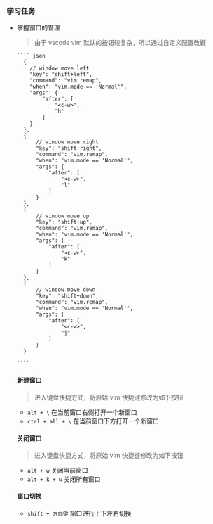### 学习任务

- 掌握窗口的管理 
  > 由于 vscode vim 默认的按钮较复杂，所以通过自定义配置改键 

      ```` json
        {
          // window move left
          "key": "shift+left",
          "command": "vim.remap",
          "when": "vim.mode == 'Normal'",
          "args": {
              "after": [
                  "<c-w>",
                  "h"
              ]
          }
        },
        {
            // window move right
            "key": "shift+right",
            "command": "vim.remap",
            "when": "vim.mode == 'Normal'",
            "args": {
                "after": [
                    "<c-w>",
                    "l"
                ]
            }
        },
        {
            // window move up
            "key": "shift+up",
            "command": "vim.remap",
            "when": "vim.mode == 'Normal'",
            "args": {
                "after": [
                    "<c-w>",
                    "k"
                ]
            }
        },
        {
            // window move down
            "key": "shift+down",
            "command": "vim.remap",
            "when": "vim.mode == 'Normal'",
            "args": {
                "after": [
                    "<c-w>",
                    "j"
                ]
            }
        }

      ````
  #### 新建窗口
  > 进入键盘快捷方式，将原始 vim 快捷键修改为如下按钮

    - `alt + \` 在当前窗口右侧打开一个新窗口
    - `ctrl + all + \` 在当前窗口下方打开一个新窗口
  
  #### 关闭窗口
  > 进入键盘快捷方式，将原始 vim 快捷键修改为如下按钮

    - `alt + w` 关闭当前窗口
    - `alt + k + w` 关闭所有窗口

  #### 窗口切换

    - `shift + 方向键` 窗口进行上下左右切换